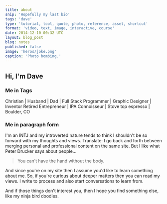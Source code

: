 ```yaml
---
title: about
snip: 'Hopefully my last bio'
tags: 'dave'
type: 'tutorial, tool, quote, photo, reference, asset, shortcut'
format: 'video, text, image, interactive, course'
date: 2014-12-10 00:32 UTC
layout: blog_post
blog: notes
published: false
image: 'heros/joke.png'
caption: 'Photo bombing.'
---
```


## Hi, I'm Dave

### Me in Tags
Christian | Husband | Dad | Full Stack Programmer | Graphic Designer | Inventor
Retired Entrepreneur | IPA Connoisseur | Stove top espresso | Boulder, CO

### Me in paragraph form
I'm an INTJ and my introverted nature tends to think I shouldn't be so forward with my thoughts and views. Translate: I go back and forth between merging personal and professional content on the same site. But I like what Peter Drucker says about people...

> You can't have the hand without the body.

And since you're on my site then I assume you'd like to learn something about me. So, if you're curious about deeper matters then you can read my views. I write to process and also start conversations to learn from.

And if those things don't interest you, then I hope you find something else, like my ninja bird doodles.

